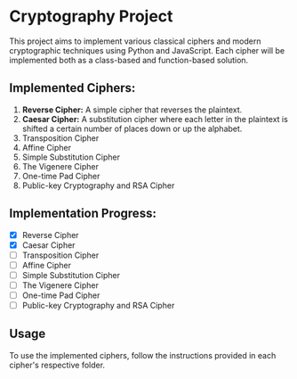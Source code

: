 # Cryptography Project

This project aims to implement various classical ciphers and modern cryptographic techniques using Python and JavaScript. Each cipher will be implemented both as a class-based and function-based solution.

## Implemented Ciphers:

1. **Reverse Cipher:** A simple cipher that reverses the plaintext.
2. **Caesar Cipher:** A substitution cipher where each letter in the plaintext is shifted a certain number of places down or up the alphabet.
3. Transposition Cipher
4. Affine Cipher
5. Simple Substitution Cipher
6. The Vigenere Cipher
7. One-time Pad Cipher
8. Public-key Cryptography and RSA Cipher

## Implementation Progress:

- [x] Reverse Cipher
- [x] Caesar Cipher
- [ ] Transposition Cipher
- [ ] Affine Cipher
- [ ] Simple Substitution Cipher
- [ ] The Vigenere Cipher
- [ ] One-time Pad Cipher
- [ ] Public-key Cryptography and RSA Cipher

## Usage

To use the implemented ciphers, follow the instructions provided in each cipher's respective folder.



